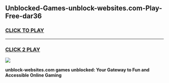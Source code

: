 
## Unblocked-Games-unblock-websites.com-Play-Free-dar36
<h3>
<a href="https://premium76.site?title=unblock-websites.com&ref=20M">CLICK TO PLAY</a></h3>
<hr>

<h3>
<a href="https://premium76.site?title=unblock-websites.com&ref=20M">CLICK 2 PLAY</a>
  
</h3>

<a href="https://premium76.site?title=unblock-websites.com&ref=19M"><img src="https://clearcache.store/games.png"></a>


**unblock-websites.com games unblocked: Your Gateway to Fun and Accessible Online Gaming**
